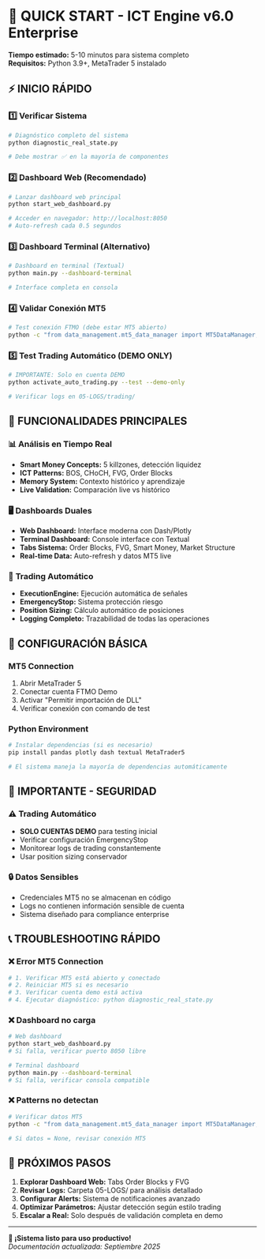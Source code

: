 # 🚀 QUICK START - ICT Engine v6.0 Enterprise

**Tiempo estimado:** 5-10 minutos para sistema completo  
**Requisitos:** Python 3.9+, MetaTrader 5 instalado  

## ⚡ INICIO RÁPIDO

### 1️⃣ **Verificar Sistema**
```bash
# Diagnóstico completo del sistema
python diagnostic_real_state.py

# Debe mostrar ✅ en la mayoría de componentes
```

### 2️⃣ **Dashboard Web (Recomendado)**
```bash
# Lanzar dashboard web principal
python start_web_dashboard.py

# Acceder en navegador: http://localhost:8050
# Auto-refresh cada 0.5 segundos
```

### 3️⃣ **Dashboard Terminal (Alternativo)**
```bash
# Dashboard en terminal (Textual)
python main.py --dashboard-terminal

# Interface completa en consola
```

### 4️⃣ **Validar Conexión MT5**
```bash
# Test conexión FTMO (debe estar MT5 abierto)
python -c "from data_management.mt5_data_manager import MT5DataManager; mgr=MT5DataManager(); print('MT5:', mgr.get_current_data('EURUSD', 'M15', 10) is not None)"
```

### 5️⃣ **Test Trading Automático (DEMO ONLY)**
```bash
# IMPORTANTE: Solo en cuenta DEMO
python activate_auto_trading.py --test --demo-only

# Verificar logs en 05-LOGS/trading/
```

## 🎯 FUNCIONALIDADES PRINCIPALES

### 📊 **Análisis en Tiempo Real**
- **Smart Money Concepts:** 5 killzones, detección liquidez
- **ICT Patterns:** BOS, CHoCH, FVG, Order Blocks
- **Memory System:** Contexto histórico y aprendizaje
- **Live Validation:** Comparación live vs histórico

### 🖥️ **Dashboards Duales**
- **Web Dashboard:** Interface moderna con Dash/Plotly
- **Terminal Dashboard:** Console interface con Textual
- **Tabs Sistema:** Order Blocks, FVG, Smart Money, Market Structure
- **Real-time Data:** Auto-refresh y datos MT5 live

### 🤖 **Trading Automático**
- **ExecutionEngine:** Ejecución automática de señales
- **EmergencyStop:** Sistema protección riesgo
- **Position Sizing:** Cálculo automático de posiciones
- **Logging Completo:** Trazabilidad de todas las operaciones

## 🔧 CONFIGURACIÓN BÁSICA

### **MT5 Connection**
1. Abrir MetaTrader 5
2. Conectar cuenta FTMO Demo
3. Activar "Permitir importación de DLL"
4. Verificar conexión con comando de test

### **Python Environment**
```bash
# Instalar dependencias (si es necesario)
pip install pandas plotly dash textual MetaTrader5

# El sistema maneja la mayoría de dependencias automáticamente
```

## 🚨 IMPORTANTE - SEGURIDAD

### **⚠️ Trading Automático**
- **SOLO CUENTAS DEMO** para testing inicial
- Verificar configuración EmergencyStop
- Monitorear logs de trading constantemente
- Usar position sizing conservador

### **🔒 Datos Sensibles**
- Credenciales MT5 no se almacenan en código
- Logs no contienen información sensible de cuenta
- Sistema diseñado para compliance enterprise

## 📞 TROUBLESHOOTING RÁPIDO

### **❌ Error MT5 Connection**
```bash
# 1. Verificar MT5 está abierto y conectado
# 2. Reiniciar MT5 si es necesario  
# 3. Verificar cuenta demo está activa
# 4. Ejecutar diagnóstico: python diagnostic_real_state.py
```

### **❌ Dashboard no carga**
```bash
# Web dashboard
python start_web_dashboard.py
# Si falla, verificar puerto 8050 libre

# Terminal dashboard
python main.py --dashboard-terminal  
# Si falla, verificar consola compatible
```

### **❌ Patterns no detectan**
```bash
# Verificar datos MT5
python -c "from data_management.mt5_data_manager import MT5DataManager; print(MT5DataManager().get_current_data('EURUSD', 'M15', 5))"

# Si datos = None, revisar conexión MT5
```

## 🎯 PRÓXIMOS PASOS

1. **Explorar Dashboard Web:** Tabs Order Blocks y FVG
2. **Revisar Logs:** Carpeta 05-LOGS/ para análisis detallado  
3. **Configurar Alerts:** Sistema de notificaciones avanzado
4. **Optimizar Parámetros:** Ajustar detección según estilo trading
5. **Escalar a Real:** Solo después de validación completa en demo

---

**🚀 ¡Sistema listo para uso productivo!**  
*Documentación actualizada: Septiembre 2025*